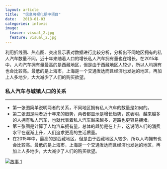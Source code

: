 ```yaml
---
layout: article
title:  "信息可视化期中项目"
date:   2018-01-03
categories: infovis
image:
  teaser: visual_2.jpg
  feature: visual_2.jpg
---
```

利用折线图、热点图、突出显示表对数据进行比较分析，分析出不同地区拥有的私人汽车数量不同，近十年来随着人口的增长私人汽车拥有量也在增长。在2015年中，人均汽车拥有量最高的是西藏地区，但是由于西藏地区人较少，所以人均拥有也会比较高。最低的是上海市，上海是一个交通发达而且经济也发达的地区，再加上人多地少，大大减少了人们的购买欲望。

### 私人汽车与城镇人口的关系

---
- 第一张图简单说明两者的关系，不同地区拥有私人汽车的数量是如何的。
- 第二张图是两者近十年来的趋势，两者都显示是增长趋势，这表明，越来越多的人拥有私人汽车，也就代表着私人汽车越来越多，道路也更容易拥堵。
- 第三张图是计算了人均汽车拥有量，总体的趋势是在上升，这说明人们的消费水平在逐渐上升，人们追求更高的生活质量。
- 在2015年中，最高的是西藏地区，但是由于西藏地区人较少，所以人均拥有也会比较高。最低的是上海市，上海是一个交通发达而且经济也发达的地区，再加上人多地少，大大减少了人们的购买欲望。

<div class='tableauPlaceholder' id='viz1515302345741' style='position: relative'>
        <noscript><a href='#'><img alt='故事 1 ' 
		src='https:&#47;&#47;public.tableau.com&#47;static&#47;images&#47;_1&#47;_16075&#47;1_1&#47;1_rss.png' style='border: none' /></a>
		</noscript>
		<object class='tableauViz'  style='display:none;'><param name='host_url' value='https%3A%2F%2Fpublic.tableau.com%2F' /> <param name='embed_code_version' value='3' /> <param name='site_root' value='' /><param name='name' value='_16075&#47;1_1' /><param name='tabs' value='no' /><param name='toolbar' value='yes' /><param name='static_image' value='https:&#47;&#47;public.tableau.com&#47;static&#47;images&#47;_1&#47;_16075&#47;1_1&#47;1.png' /> <param name='animate_transition' value='yes' /><param name='display_static_image' value='yes' /><param name='display_spinner' value='yes' /><param name='display_overlay' value='yes' /><param name='display_count' value='yes' />
		</object>
</div>                
<script type='text/javascript'>                    var divElement = document.getElementById('viz1515302345741');                    var vizElement = divElement.getElementsByTagName('object')[0];                    vizElement.style.width='1024px';vizElement.style.height='795px';                    var scriptElement = document.createElement('script');                    scriptElement.src = 'https://public.tableau.com/javascripts/api/viz_v1.js';                    vizElement.parentNode.insertBefore(scriptElement, vizElement);                
</script>